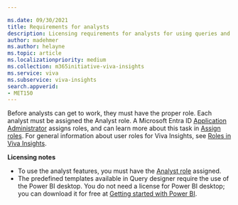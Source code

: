 ```yaml
---

ms.date: 09/30/2021
title: Requirements for analysts
description: Licensing requirements for analysts for using queries and templates  
author: madehmer
ms.author: helayne
ms.topic: article
ms.localizationpriority: medium 
ms.collection: m365initiative-viva-insights 
ms.service: viva 
ms.subservice: viva-insights 
search.appverid: 
- MET150 
---
```


<!-- Note: In the topic that INCLUDEs this content, precede it with the following heading at the proper heading level:

## Requirements for analysts
-->

Before analysts can get to work, they must have the proper role. Each analyst must be assigned the Analyst role. A Microsoft Entra ID [Application Administrator](/azure/active-directory/roles/permissions-reference#application-administrator) assigns roles, and can learn more about this task in [Assign roles](/viva/insights/setup/assign-roles-to-wpa-admins?toc=/viva/insights/use/toc.json&bc=/viva/insights/breadcrumb/toc.json). For general information about user roles for Viva Insights, see [Roles in Viva Insights](/viva/insights/use/user-roles?toc=/viva/insights/use/toc.json&bc=/viva/insights/breadcrumb/toc.json).

**Licensing notes**

* To use the analyst features, you must have the [Analyst role](/viva/insights/use/user-roles?toc=/viva/insights/use/toc.json&bc=/viva/insights/breadcrumb/toc.json#role-descriptions-and-access-levels) assigned.
* The predefined templates available in Query designer require the use of the Power BI desktop. You do not need a license for Power BI desktop; you can download it for free at [Getting started with Power BI](https://powerbi.microsoft.com/getting-started-with-power-bi/).

